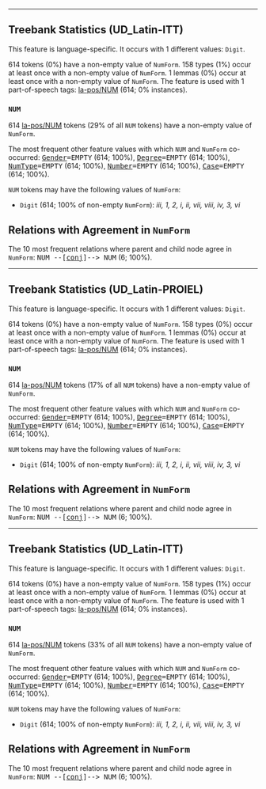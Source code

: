 

--------------------------------------------------------------------------------

## Treebank Statistics (UD_Latin-ITT)

This feature is language-specific.
It occurs with 1 different values: `Digit`.

614 tokens (0%) have a non-empty value of `NumForm`.
158 types (1%) occur at least once with a non-empty value of `NumForm`.
1 lemmas (0%) occur at least once with a non-empty value of `NumForm`.
The feature is used with 1 part-of-speech tags: [la-pos/NUM]() (614; 0% instances).

### `NUM`

614 [la-pos/NUM]() tokens (29% of all `NUM` tokens) have a non-empty value of `NumForm`.

The most frequent other feature values with which `NUM` and `NumForm` co-occurred: <tt><a href="Gender.html">Gender</a>=EMPTY</tt> (614; 100%), <tt><a href="Degree.html">Degree</a>=EMPTY</tt> (614; 100%), <tt><a href="NumType.html">NumType</a>=EMPTY</tt> (614; 100%), <tt><a href="Number.html">Number</a>=EMPTY</tt> (614; 100%), <tt><a href="Case.html">Case</a>=EMPTY</tt> (614; 100%).

`NUM` tokens may have the following values of `NumForm`:

* `Digit` (614; 100% of non-empty `NumForm`): _iii, 1, 2, i, ii, vii, viii, iv, 3, vi_

## Relations with Agreement in `NumForm`

The 10 most frequent relations where parent and child node agree in `NumForm`:
<tt>NUM --[<a href="../dep/conj.html">conj</a>]--> NUM</tt> (6; 100%).



--------------------------------------------------------------------------------

## Treebank Statistics (UD_Latin-PROIEL)

This feature is language-specific.
It occurs with 1 different values: `Digit`.

614 tokens (0%) have a non-empty value of `NumForm`.
158 types (0%) occur at least once with a non-empty value of `NumForm`.
1 lemmas (0%) occur at least once with a non-empty value of `NumForm`.
The feature is used with 1 part-of-speech tags: [la-pos/NUM]() (614; 0% instances).

### `NUM`

614 [la-pos/NUM]() tokens (17% of all `NUM` tokens) have a non-empty value of `NumForm`.

The most frequent other feature values with which `NUM` and `NumForm` co-occurred: <tt><a href="Gender.html">Gender</a>=EMPTY</tt> (614; 100%), <tt><a href="Degree.html">Degree</a>=EMPTY</tt> (614; 100%), <tt><a href="NumType.html">NumType</a>=EMPTY</tt> (614; 100%), <tt><a href="Number.html">Number</a>=EMPTY</tt> (614; 100%), <tt><a href="Case.html">Case</a>=EMPTY</tt> (614; 100%).

`NUM` tokens may have the following values of `NumForm`:

* `Digit` (614; 100% of non-empty `NumForm`): _iii, 1, 2, i, ii, vii, viii, iv, 3, vi_

## Relations with Agreement in `NumForm`

The 10 most frequent relations where parent and child node agree in `NumForm`:
<tt>NUM --[<a href="../dep/conj.html">conj</a>]--> NUM</tt> (6; 100%).



--------------------------------------------------------------------------------

## Treebank Statistics (UD_Latin-ITT)

This feature is language-specific.
It occurs with 1 different values: `Digit`.

614 tokens (0%) have a non-empty value of `NumForm`.
158 types (1%) occur at least once with a non-empty value of `NumForm`.
1 lemmas (0%) occur at least once with a non-empty value of `NumForm`.
The feature is used with 1 part-of-speech tags: [la-pos/NUM]() (614; 0% instances).

### `NUM`

614 [la-pos/NUM]() tokens (33% of all `NUM` tokens) have a non-empty value of `NumForm`.

The most frequent other feature values with which `NUM` and `NumForm` co-occurred: <tt><a href="Gender.html">Gender</a>=EMPTY</tt> (614; 100%), <tt><a href="Degree.html">Degree</a>=EMPTY</tt> (614; 100%), <tt><a href="NumType.html">NumType</a>=EMPTY</tt> (614; 100%), <tt><a href="Number.html">Number</a>=EMPTY</tt> (614; 100%), <tt><a href="Case.html">Case</a>=EMPTY</tt> (614; 100%).

`NUM` tokens may have the following values of `NumForm`:

* `Digit` (614; 100% of non-empty `NumForm`): _iii, 1, 2, i, ii, vii, viii, iv, 3, vi_

## Relations with Agreement in `NumForm`

The 10 most frequent relations where parent and child node agree in `NumForm`:
<tt>NUM --[<a href="../dep/conj.html">conj</a>]--> NUM</tt> (6; 100%).

